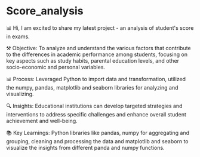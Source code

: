 # Score_analysis
📊 Hi, I am excited to share my latest project - an analysis of student's score in exams.

⚒ Objective: To analyze and understand the various factors that contribute to the differences in academic performance among students, focusing on key aspects such as study habits, parental education levels, and other socio-economic and personal variables.

📊 Process: Leveraged Python to import data and transformation, utilized the numpy, pandas, matplotlib and seaborn libraries for analyzing and visualizing.

🔍 Insights: Educational institutions can develop targeted strategies and interventions to address specific challenges and enhance overall student achievement and well-being.

📚 Key Learnings: Python libraries like pandas, numpy for aggregating and grouping, cleaning and processing the data and matplotlib and seaborn to visualize the insights from different panda and numpy functions.

